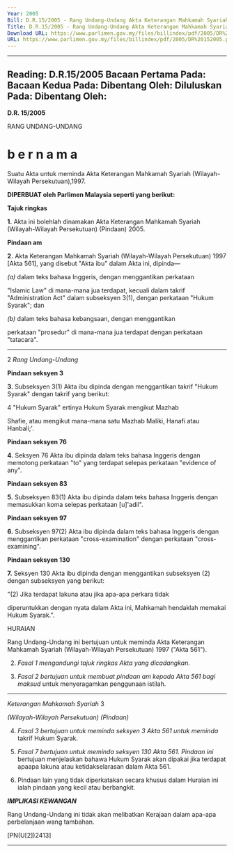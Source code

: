 ```yaml
---
Year: 2005
Bill: D.R.15/2005 - Rang Undang-Undang Akta Keterangan Mahkamah Syariah (Wilayah-Wilayah Persekutuan) (Pindaan) 2005 (Lulus)
Title: D.R.15/2005 - Rang Undang-Undang Akta Keterangan Mahkamah Syariah (Wilayah-Wilayah Persekutuan) (Pindaan) 2005 (Lulus)
Download URL: https://www.parlimen.gov.my/files/billindex/pdf/2005/DR%20152005.pdf
URL: https://www.parlimen.gov.my/files/billindex/pdf/2005/DR%20152005.pdf
---
```

---
Reading:
D.R.15/2005
Bacaan Pertama Pada:
Bacaan Kedua Pada:
Dibentang Oleh:
Diluluskan Pada:
Dibentang Oleh:
---

**D.R. 15/2005**

RANG UNDANG-UNDANG

# b e r n a m a

Suatu Akta untuk meminda Akta Keterangan Mahkamah Syariah
(Wilayah-Wilayah Persekutuan),1997.

**DIPERBUAT oleh Parlimen Malaysia seperti yang berikut:**

**Tajuk ringkas**

**1.** Akta ini bolehlah dinamakan Akta Keterangan Mahkamah Syariah
(Wilayah-Wilayah Persekutuan) (Pindaan) 2005.

**Pindaan am**

**2.** Akta Keterangan Mahkamah Syariah (Wilayah-Wilayah
Persekutuan) 1997 [Akta 561], yang disebut "Akta ibu" dalam
Akta ini, dipinda—

_(a)_ dalam teks bahasa Inggeris, dengan menggantikan perkataan

"Islamic Law" di mana-mana jua terdapat, kecuali dalam
takrif "Administration Act" dalam subseksyen 3(1), dengan
perkataan "Hukum Syarak"; dan

_(b)_ dalam teks bahasa kebangsaan, dengan menggantikan

perkataan "prosedur" di mana-mana jua terdapat dengan
perkataan "tatacara".


-----

2 _Rang Undang-Undang_

**Pindaan seksyen 3**

**3.** Subseksyen 3(1) Akta ibu dipinda dengan menggantikan takrif
"Hukum Syarak" dengan takrif yang berikut:


4 "Hukum Syarak" ertinya Hukum Syarak mengikut Mazhab

Shafie, atau mengikut mana-mana satu Mazhab Maliki, Hanafi
atau Hanbali;'.

**Pindaan seksyen 76**

**4.** Seksyen 76 Akta ibu dipinda dalam teks bahasa Inggeris dengan
memotong perkataan "to" yang terdapat selepas perkataan "evidence
of any".

**Pindaan seksyen 83**

**5.** Subseksyen 83(1) Akta ibu dipinda dalam teks bahasa Inggeris
dengan memasukkan koma selepas perkataan [u]'adil".

**Pindaan seksyen 97**

**6.** Subseksyen 97(2) Akta ibu dipinda dalam teks bahasa Inggeris
dengan menggantikan perkataan "cross-examination" dengan
perkataan "cross-examining".

**Pindaan seksyen 130**

**7.** Seksyen  130 Akta ibu dipinda dengan menggantikan
subseksyen (2) dengan subseksyen yang berikut:

"(2) Jika terdapat lakuna atau jika apa-apa perkara tidak

diperuntukkan dengan nyata dalam Akta ini, Mahkamah hendaklah
memakai Hukum Syarak.".

HURAIAN

Rang Undang-Undang ini bertujuan untuk meminda Akta Keterangan Mahkamah
Syariah (Wilayah-Wilayah Persekutuan) 1997 ("Akta 561").

2. _Fasal 1 mengandungi tajuk ringkas Akta yang dicadangkan._

3. _Fasal 2 bertujuan untuk membuat pindaan am kepada Akta 561 bagi maksud_
untuk menyeragamkan penggunaan istilah.


-----

_Keterangan Mahkamah Syariah_ 3

_(Wilayah-Wilayah Persekutuan) (Pindaan)_

4. _Fasal 3 bertujuan untuk meminda seksyen 3 Akta 561 untuk meminda_
takrif Hukum Syarak.

5. _Fasal 7 bertujuan untuk meminda seksyen 130 Akta 561. Pindaan ini_
bertujuan menjelaskan bahawa Hukum Syarak akan dipakai jika terdapat apaapa lakuna atau ketidakselarasan dalam Akta 561.

6. Pindaan lain yang tidak diperkatakan secara khusus dalam Huraian ini ialah
pindaan yang kecil atau berbangkit.

**_IMPLIKASl KEWANGAN_**

Rang Undang-Undang ini tidak akan melibatkan Kerajaan dalam apa-apa
perbelanjaan wang tambahan.

[PN(U[2])2413]


-----

